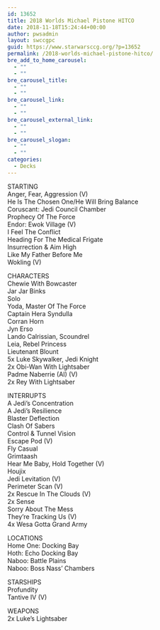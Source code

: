 ```yaml
---
id: 13652
title: 2018 Worlds Michael Pistone HITCO
date: 2018-11-18T15:24:44+00:00
author: pwsadmin
layout: swccgpc
guid: https://www.starwarsccg.org/?p=13652
permalink: /2018-worlds-michael-pistone-hitco/
bre_add_to_home_carousel:
  - ""
  - ""
bre_carousel_title:
  - ""
  - ""
bre_carousel_link:
  - ""
  - ""
bre_carousel_external_link:
  - ""
  - ""
bre_carousel_slogan:
  - ""
  - ""
categories:
  - Decks
---
```

STARTING  
Anger, Fear, Aggression (V)  
He Is The Chosen One/He Will Bring Balance  
Coruscant: Jedi Council Chamber  
Prophecy Of The Force  
Endor: Ewok Village (V)  
I Feel The Conflict  
Heading For The Medical Frigate  
Insurrection & Aim High  
Like My Father Before Me  
Wokling (V)

CHARACTERS  
Chewie With Bowcaster  
Jar Jar Binks  
Solo  
Yoda, Master Of The Force  
Captain Hera Syndulla  
Corran Horn  
Jyn Erso  
Lando Calrissian, Scoundrel  
Leia, Rebel Princess  
Lieutenant Blount  
5x Luke Skywalker, Jedi Knight  
2x Obi-Wan With Lightsaber  
Padme Naberrie (AI) (V)  
2x Rey With Lightsaber

INTERRUPTS  
A Jedi&#8217;s Concentration  
A Jedi&#8217;s Resilience  
Blaster Deflection  
Clash Of Sabers  
Control & Tunnel Vision  
Escape Pod (V)  
Fly Casual  
Grimtaash  
Hear Me Baby, Hold Together (V)  
Houjix  
Jedi Levitation (V)  
Perimeter Scan (V)  
2x Rescue In The Clouds (V)  
2x Sense  
Sorry About The Mess  
They&#8217;re Tracking Us (V)  
4x Wesa Gotta Grand Army

LOCATIONS  
Home One: Docking Bay  
Hoth: Echo Docking Bay  
Naboo: Battle Plains  
Naboo: Boss Nass&#8217; Chambers

STARSHIPS  
Profundity  
Tantive IV (V)

WEAPONS  
2x Luke&#8217;s Lightsaber